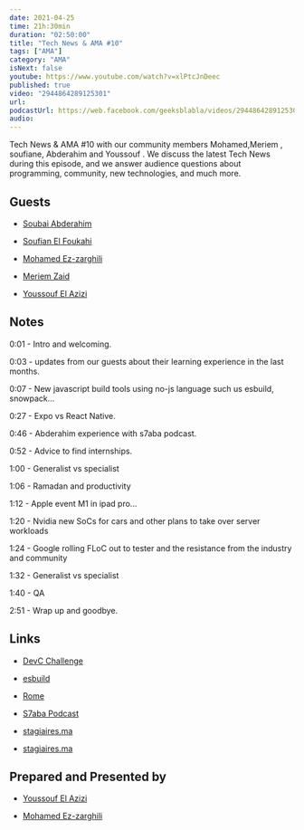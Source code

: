 ```yaml
---
date: 2021-04-25
time: 21h:30min
duration: "02:50:00"
title: "Tech News & AMA #10"
tags: ["AMA"]
category: "AMA"
isNext: false
youtube: https://www.youtube.com/watch?v=xlPtcJnDeec
published: true
video: "2944864289125301"
url:
podcastUrl: https://web.facebook.com/geeksblabla/videos/2944864289125301
audio:
---
```


Tech News & AMA #10 with our community members Mohamed,Meriem , soufiane, Abderahim and Youssouf . We discuss the latest Tech News during this episode, and we answer audience questions about programming, community, new technologies, and much more.

## Guests

- [Soubai Abderahim](https://soubai.me)

- [Soufian El Foukahi](https://twitter.com/soufianelf/)

- [Mohamed Ez-zarghili](https://www.facebook.com/mohamed.ezzarghili)

- [Meriem Zaid](https://www.facebook.com/MeriemZaid)

- [Youssouf El Azizi](https://elazizi.com/)

## Notes

0:01 - Intro and welcoming.

0:03 - updates from our guests about their learning experience in the last months.

0:07 - New javascript build tools using no-js language such us esbuild, snowpack...

0:27 - Expo vs React Native.

0:46 - Abderahim experience with s7aba podcast.

0:52 - Advice to find internships.

1:00 - Generalist vs specialist

1:06 - Ramadan and productivity

1:12 - Apple event M1 in ipad pro...

1:20 - Nvidia new SoCs for cars and other plans to take over server workloads

1:24 - Google rolling FLoC out to tester and the resistance from the industry and community

1:32 - Generalist vs specialist

1:40 - QA

2:51 - Wrap up and goodbye.

## Links

- [DevC Challenge](https://fb.me/F8-Refresh-Hackathon-Re...)

- [esbuild](https://esbuild.github.io/)

- [Rome](https://rome.tools/)

- [S7aba Podcast](https://s7aba.ma/)

- [stagiaires.ma](https://www.stagiaires.ma/)

- [stagiaires.ma](https://www.stagiaires.ma/)

## Prepared and Presented by

- [Youssouf El Azizi](https://elazizi.com/)

- [Mohamed Ez-zarghili](https://www.facebook.com/mohamed.ezzarghili)
